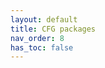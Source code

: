 ```yaml
---
layout: default
title: CFG packages
nav_order: 8
has_toc: false
---
```


<!--
- [package CFG_INSTALL_PKG](R__09.PACKAGE_SPEC.CFG_INSTALL_PKG.html)
- [package CFG_PKG](R__09.PACKAGE_SPEC.CFG_PKG.md)
- [package UT_CODE_CHECK_PKG](R__09.PACKAGE_SPEC.UT_CODE_CHECK_PKG.md)
-->
